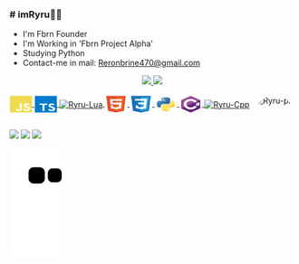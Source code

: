 ### # imRyru🖤🥀

- I'm Fbrn Founder
- I'm Working in 'Fbrn Project Alpha'
- Studying Python
- Contact-me in mail: Reronbrine470@gmail.com

<div align="center">
  <a href="https://github.com/ReronbrineFbrn">
  <img height="180em" src="https://github-readme-stats.vercel.app/api?username=Reronbrine&show_icons=true&theme=dark&include_all_commits=true&count_private=true"/>
  <img height="180em" src="https://github-readme-stats.vercel.app/api/top-langs/?username=Reronbrine&layout=compact&langs_count=7&theme=dark"/>
</div>
<div style="display: inline_block"><br>
  <img align="center" alt="Ryru-Js" height="30" width="40" src="https://raw.githubusercontent.com/devicons/devicon/master/icons/javascript/javascript-plain.svg">
  <img align="center" alt="Ryru-Jv" height="30" width="40" src="https://raw.githubusercontent.com/devicons/devicon/master/icons/typescript/typescript-plain.svg">
  <img align="center" alt="Ryru-Lua" height="30" width="40" src="https://cdn.discordapp.com/attachments/950792568352948244/955560626476961852/lua-plain-wordmark.png?size=4096">
  <img align="center" alt="Ryru-HTML" height="30" width="40" src="https://raw.githubusercontent.com/devicons/devicon/master/icons/html5/html5-original.svg">
  <img align="center" alt="Ryru-CSS" height="30" width="40" src="https://raw.githubusercontent.com/devicons/devicon/master/icons/css3/css3-original.svg">
  <img align="center" alt="Ryru-Python" height="30" width="40" src="https://raw.githubusercontent.com/devicons/devicon/master/icons/python/python-original.svg">
  <img align="center" alt="Ryru-Csharp" height="30" width="40" src="https://raw.githubusercontent.com/devicons/devicon/master/icons/csharp/csharp-original.svg">
  <img align="center" alt="Ryru-Cpp" height="30" width="40" src="https://cdn.discordapp.com/attachments/950792568352948244/955561869161152583/cplusplus-original.png?size=4096">
  <img align="right" alt="Ryru-pic" height="150" style="border-radius:50px;" src="https://cdn.discordapp.com/attachments/850789790180704286/955557981121048656/Sasuke.gif?size=4096">
</div>
  
 ##
 
<div> 
  <a href="https://www.instagram.com/ImRyru/" target="_blank"><img src="https://img.shields.io/badge/-Instagram-%23E4405F?style=for-the-badge&logo=instagram&logoColor=white" target="_blank"></a>
 	<a href="https://www.twitch.tv/fbrnnbrine" target="_blank"><img src="https://img.shields.io/badge/Twitch-9146FF?style=for-the-badge&logo=twitch&logoColor=white" target="_blank"></a>
 <a href="" target="_blank"><img src="https://img.shields.io/badge/Discord-7289DA?style=for-the-badge&logo=discord&logoColor=white" target="_blank"></a> 
  
  ![Snake animation](https://github.com/rafaballerini/rafaballerini/blob/output/github-contribution-grid-snake.svg)
 
</div>
